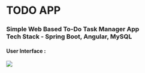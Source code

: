 <h1>TODO APP</h1>
<h3>Simple Web Based To-Do Task Manager App <br>Tech Stack - Spring Boot, Angular, MySQL</h3>

<h4>User Interface :</h4>
<img src = "https://github.com/D-ArnabM/ToDoApp-SpringBoot-Angular-MySQL/assets/83360173/c5b3c7ee-d03d-4555-b4dd-404502a1f3af">
